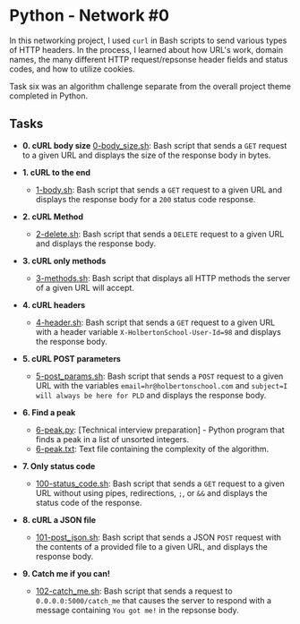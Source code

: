 # Python - Network #0

In this networking project, I used `curl` in Bash scripts to send various types
of HTTP headers. In the process, I learned about how URL's work, domain names,
the many different HTTP request/repsonse header fields and status codes, and
how to utilize cookies.

Task six was an algorithm challenge separate from the overall project theme
completed in Python.

## Tasks

* **0. cURL body size**
  [0-body_size.sh](./0-body_size.sh): Bash script that sends a `GET` request to
a given URL and displays the size of the response body in bytes.

* **1. cURL to the end**
  * [1-body.sh](./1-body.sh): Bash script that sends a `GET` request to a given
URL and displays the response body for a `200` status code response.

* **2. cURL Method**
  * [2-delete.sh](./2-delete.sh): Bash script that sends a `DELETE` request to
a given URL and displays the response body.

* **3. cURL only methods**
  * [3-methods.sh](./3-methods.sh): Bash script that displays all HTTP methods
the server of a given URL will accept.

* **4. cURL headers**
  * [4-header.sh](./4-header.sh): Bash script that sends a `GET` request to a
given URL with a header variable `X-HolbertonSchool-User-Id=98` and displays
the response body.

* **5. cURL POST parameters**
  * [5-post_params.sh](./5-post_params.sh): Bash script that sends a `POST`
request to a given URL with the variables `email=hr@holbertonschool.com` and
`subject=I will always be here for PLD` and displays the response body.

* **6. Find a peak**
  * [6-peak.py](./6-peak.py): [Technical interview preparation] - Python
program that finds a peak in a list of unsorted integers.
  * [6-peak.txt](./6-peak.txt): Text file containing the complexity of the
algorithm.

* **7. Only status code**
  * [100-status_code.sh](./100-status_code.sh): Bash script that sends a `GET`
request to a given URL without using pipes, redirections, `;`, or `&&` and
displays the status code of the response.

* **8. cURL a JSON file**
  * [101-post_json.sh](./101-post_json.sh): Bash script that sends a JSON `POST`
request with the contents of a provided file to a given URL, and displays the
response body.

* **9. Catch me if you can!**
  * [102-catch_me.sh](./102-catch_me.sh): Bash script that sends a request to
`0.0.0.0:5000/catch_me` that causes the server to respond with a message
containing `You got me!` in the repsonse body.
